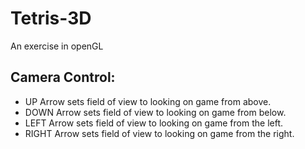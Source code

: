 # Tetris-3D
An exercise in openGL

## Camera Control:
* UP Arrow sets field of view to looking on game from above.
* DOWN Arrow sets field of view to looking on game from below.
* LEFT Arrow sets field of view to looking on game from the left.
* RIGHT Arrow sets field of view to looking on game from the right.
